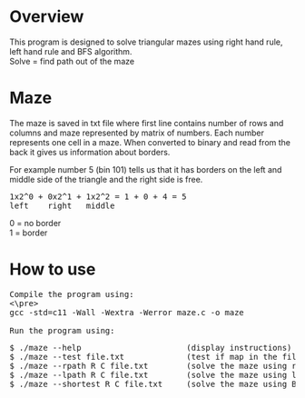 # Overview
This program is designed to solve triangular mazes using right hand rule, left hand rule and BFS algorithm.\
Solve = find path out of the maze

# Maze  
The maze is saved in txt file where first line contains number of rows and columns and maze represented by matrix of numbers.
Each number represents one cell in a maze. When converted to binary and read from the back it gives us information about borders.

For example number 5 (bin 101) tells us that it has borders on the left and middle side of the triangle and the right side is free.
<pre>
1x2^0 + 0x2^1 + 1x2^2 = 1 + 0 + 4 = 5
left    right   middle
</pre>
0 = no border\
1 = border

# How to use
<pre>
Compile the program using:
<\pre>
gcc -std=c11 -Wall -Wextra -Werror maze.c -o maze

Run the program using:
<pre>
$ ./maze --help                      (display instructions)
$ ./maze --test file.txt             (test if map in the file is valid)
$ ./maze --rpath R C file.txt        (solve the maze using right hand rule)
$ ./maze --lpath R C file.txt        (solve the maze using left hand rule)
$ ./maze --shortest R C file.txt     (solve the maze using BFS algorithm)
</pre>
